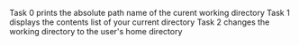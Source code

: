 Task 0 prints the absolute path name of the curent working directory
Task 1 displays the contents list of your current directory
Task 2 changes the working directory to the user's home directory
